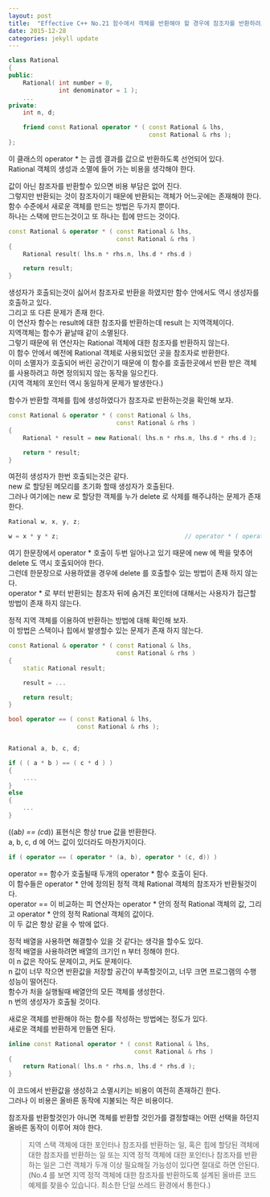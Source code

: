 ```yaml
---
layout: post
title:  "Effective C++ No.21 함수에서 객체를 반환해야 할 경우에 참조자를 반환하려고 들지 말자"
date: 2015-12-28
categories: jekyll update
---
```


```c++
class Rational
{
public:
    Rational( int number = 0,
              int denominator = 1 );
    ...
private:
    int n, d;

    friend const Rational operator * ( const Rational & lhs,
                                       const Rational & rhs );
};
```

이 클래스의 operator * 는 곱셈 결과를 값으로 반환하도록 선언되어 있다.  
Rational 객체의 생성과 소멸에 들어 가는 비용을 생각해야 한다.  

값이 아닌 참조자를 반환할수 있으면 비용 부담은 없어 진다.  
그렇지만 반환되는 것이 참조자이기 때문에 반환되는 객체가 어느곳에는 존재해야 한다.  
함수 수준에서 새로운 객체를 만드는 방법은 두가지 뿐이다.  
하나는 스택에 만드는것이고 또 하나는 힙에 만드는 것이다.  

```c++
const Rational & operator * ( const Rational & lhs,
                              const Rational & rhs )
{
    Rational result( lhs.n * rhs.n, lhs.d * rhs.d )

    return result;
}
```

생성자가 호출되는것이 싫어서 참조자로 반환을 하였지만 함수 안에서도 역시 생성자를 호출하고 있다.  
그리고 또 다른 문제가 존재 한다.  
이 연산자 함수는 result에 대한 참조자를 반환하는데 result 는 지역객체이다.  
지역객체는 함수가 끝날때 같이 소멸된다.  
그렇기 때문에 위 연산자는 Rational 객체에 대한 참조자를 반환하지 않는다.  
이 함수 안에서 예전에 Rational 객체로 사용되었던 곳을 참조자로 반환한다.   
이미 소멸자가 호출되어 버린 공간이기 때문에 이 함수를 호출한곳에서 반환 받은 객체를 사용하려고 하면 정의되지 않는 동작을 일으킨다.  
(지역 객체의 포인터 역시 동일하게 문제가 발생한다.)  

함수가 반환할 객체를 힙에 생성하였다가 참조자로 반환하는것을 확인해 보자.  

```c++
const Rational & operator * ( const Rational & lhs,
                              const Rational & rhs )
{
    Rational * result = new Rational( lhs.n * rhs.n, lhs.d * rhs.d );

    return * result;
}
```

여전히 생성자가 한번 호출되는것은 같다.  
new 로 할당된 메모리를 초기화 할때 생성자가 호출된다.  
그러나 여기에는 new 로 할당한 객체를 누가 delete 로 삭제를 해주냐하는 문제가 존재 한다.  

```c++
Rational w, x, y, z;

w = x * y * z;                                   // operator * ( operator * ( x, y ),  z ) 와 같다.
```

여기 한문장에서 operator * 호출이 두번 일어나고 있기 때문에 new 에 짝을 맞추어 delete 도 역시 호출되어야 한다.  
그런데 한문장으로 사용하였을 경우에 delete 를 호출할수 있는 방법이 존재 하지 않는다.  
operator * 로 부터 반환되는 참조자 뒤에 숨겨진 포인터에 대해서는 사용자가 접근할 방법이 존재 하지 않는다.  

정적 지역 객체를 이용하여 반환하는 방법에 대해 확인해 보자.  
이 방법은 스택이나 힙에서 발생할수 있는 문제가 존재 하지 않는다.  

```c++
const Rational & operator * ( const Rational & lhs,
                              const Rational & rhs )
{
    static Rational result;

    result = ...

    return result;    
}
```
```c++
bool operator == ( const Rational & lhs,
                   const Rational & rhs );


Rational a, b, c, d;

if ( ( a * b ) == ( c * d ) )
{
    ....
}
else
{
    ...
}
```

((a*b) == (c*d)) 표현식은 항상 true 값을 반환한다.  
a, b, c, d 에 어느 값이 있더라도 마찬가지이다.  

```c++
if ( operator == ( operator * (a, b), operator * (c, d)) )
```

operator == 함수가 호출될때 두개의 operator * 함수 호출이 된다.  
이 함수들은 operator * 안에 정의된 정적 객체 Rational 객체의 참조자가 반환될것이다.  
operator == 이 비교하는 피 연산자는 operator * 안의 정적 Rational 객체의 값, 그리고 operator * 안의 정적 Rational 객체의 값이다.  
이 두 값은 항상 같을 수 밖에 없다.  

정적 배열을 사용하면 해결할수 있을 것 같다는 생각을 할수도 있다.  
정적 배열을 사용하려면 배열의 크기인 n 부터 정해야 한다.  
이 n 값은 작아도 문제이고, 커도 문제이다.  
n 값이 너무 작으면 반환값을 저장할 공간이 부족할것이고, 너무 크면 프로그램의 수행 성능이 떨어진다.  
함수가 처을 실행될때 배열안의 모든 객체를 생성한다.  
n 번의 생성자가 호출될 것이다.  

새로운 객체를 반환해야 하는 함수를 작성하는 방법에는 정도가 있다.  
새로운 객체를 반환하게 만들면 된다.  

```c++
inline const Rational operator * ( const Rational & lhs,
                                   const Rational & rhs )
{
    return Rational( lhs.n * rhs.n, lhs.d * rhs.d );
}
```

이 코드에서 반환값을 생성하고 소멸시키는 비용이 여전히 존재하긴 한다.  
그러나 이 비용은 올바른 동작에 지불되는 작은 비용이다.  

참조자를 반환할것인가 아니면 객체를 반환할 것인가를 결정할때는 어떤 선택을 하던지 올바른 동작이 이루어 져야 한다.  

> 지역 스택 객체에 대한 포인터나 참조자를 반환하는 일, 혹은 힙에 할당된 객체에 대한 참조자를 반환하는 일
> 또는 지역 정적 객체에 대한 포인터나 참조자를 반환하는 일은 그런 객체가 두개 이상 필요해질 가능성이 있다면 절대로 하면 안된다.  
> (No.4 를 보면 지역 정적 객체에 대한 참조자를 반환하도록 설계된 올바른 코드 예제를 찾을수 있습니다. 최소한 단일 쓰레드 환경에서 통한다.)
